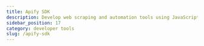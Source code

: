 ```yaml
---
title: Apify SDK
description: Develop web scraping and automation tools using JavaScript/Node.js and headless Chrome and Puppeteer. Build Apify actors locally or upload to the Apify cloud.
sidebar_position: 17
category: developer tools
slug: /apify-sdk
---
```



